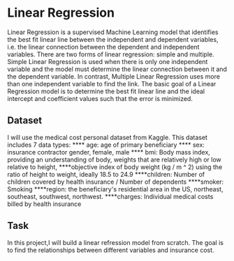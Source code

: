 # Linear Regression
Linear Regression is a supervised Machine Learning model that identifies the best fit linear line between the independent and dependent variables, i.e. the linear connection between the dependent and independent variables. There are two forms of linear regression: simple and multiple. Simple Linear Regression is used when there is only one independent variable and the model must determine the linear connection between it and the dependent variable. In contrast, Multiple Linear Regression uses more than one independent variable to find the link. The basic goal of a Linear Regression model is to determine the best fit linear line and the ideal intercept and coefficient values such that the error is minimized.
## Dataset
I will use the medical cost personal dataset from Kaggle. This dataset includes 7 data types: 
**** age: age of primary beneficiary
**** sex: insurance contractor gender, female, male
**** bmi: Body mass index, providing an understanding of body, weights that are relatively high or low relative to height,
****objective index of body weight (kg / m ^ 2) using the ratio of height to weight, ideally 18.5 to 24.9
****children: Number of children covered by health insurance / Number of dependents
****smoker: Smoking
****region: the beneficiary's residential area in the US, northeast, southeast, southwest, northwest.
****charges: Individual medical costs billed by health insurance
## Task
In this project,I will build a linear refression model from scratch. The goal is to find the relationships between different variables and insurance cost.
